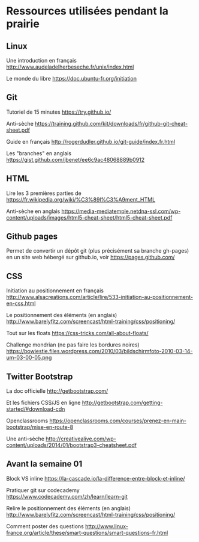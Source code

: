 # Ressources utilisées pendant la prairie

## Linux

Une introduction en français http://www.audeladelherbeseche.fr/unix/index.html

Le monde du libre https://doc.ubuntu-fr.org/initiation

## Git

Tutoriel de 15 minutes https://try.github.io/

Anti-sèche https://training.github.com/kit/downloads/fr/github-git-cheat-sheet.pdf

Guide en français http://rogerdudler.github.io/git-guide/index.fr.html

Les "branches" en anglais https://gist.github.com/jbenet/ee6c9ac48068889b0912

## HTML

Lire les 3 premières parties de https://fr.wikipedia.org/wiki/%C3%89l%C3%A9ment_HTML

Anti-sèche en anglais https://media-mediatemple.netdna-ssl.com/wp-content/uploads/images/html5-cheat-sheet/html5-cheat-sheet.pdf

## Github pages

Permet de convertir un dépôt git (plus précisément sa branche gh-pages) en un site web hébergé sur github.io, voir https://pages.github.com/

## CSS

Initiation au positionnement en français http://www.alsacreations.com/article/lire/533-initiation-au-positionnement-en-css.html

Le positionnement des éléments (en anglais) http://www.barelyfitz.com/screencast/html-training/css/positioning/

Tout sur les floats https://css-tricks.com/all-about-floats/

Challenge mondrian (ne pas faire les bordures noires) https://bowiestie.files.wordpress.com/2010/03/bildschirmfoto-2010-03-14-um-03-00-05.png

## Twitter Bootstrap

La doc officielle http://getbootstrap.com/

Et les fichiers CSS/JS en ligne http://getbootstrap.com/getting-started/#download-cdn

Openclassrooms https://openclassrooms.com/courses/prenez-en-main-bootstrap/mise-en-route-8

Une anti-sèche http://creativealive.com/wp-content/uploads/2014/01/bootstrap3-cheatsheet.pdf


## Avant la semaine 01

Block VS inline https://la-cascade.io/la-difference-entre-block-et-inline/

Pratiquer git sur codecademy https://www.codecademy.com/zh/learn/learn-git

Relire le positionnement des éléments (en anglais) http://www.barelyfitz.com/screencast/html-training/css/positioning/

Comment poster des questions http://www.linux-france.org/article/these/smart-questions/smart-questions-fr.html

